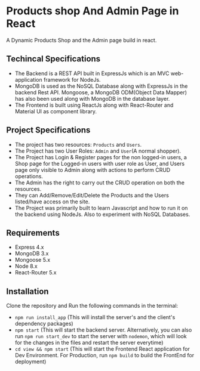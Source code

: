 # Products shop And Admin Page in React
A Dynamic Products Shop and the Admin page build in react.

## Techincal Specifications
* The Backend is a REST API built in ExpressJs which is an MVC web-application framework for NodeJs.
* MongoDB is used as the NoSQL Database along with ExpressJs in the backend Rest API. Mongoose, a MongoDB ODM(Object Data Mapper) has also been used along with MongoDB in the database layer.
* The Frontend is built using ReactJs along with React-Router and Material UI as component library.

## Project Specifications
* The project has two resources: `Products` and `Users`.
* The Project has two User Roles: `Admin` and `User`(A normal shopper).
* The Project has Login & Register pages for the non logged-in users, a Shop page for the Logged-in users with user role as User, and Users page only visible to Admin along with actions to perform CRUD operations.
* The Admin has the right to carry out the CRUD operation on both the resources.
* They can Add/Remove/Edit/Delete the Products and the Users listed/have access on the site.
* The Project was primarily built to learn Javascript and how to run it on the backend using NodeJs. Also to experiment with NoSQL Databases.

## Requirements
* Express 4.x
* MongoDB 3.x
* Mongoose 5.x
* Node 8.x
* React-Router 5.x

## Installation
Clone the repository and Run the following commands in the terminal:
* ```npm run install_app``` (This will install the server's and the client's dependency packages)
* ```npm start``` (This will start the backend server. Alternatively, you can also run `npm run start_dev` to start the server with `nodemon`, which will look for the changes in the files and restart the server everytime)
* ```cd view && npm start``` (This will start the Frontend React application for Dev Environment. For Production, run `npm build` to build the FrontEnd for deployment)
